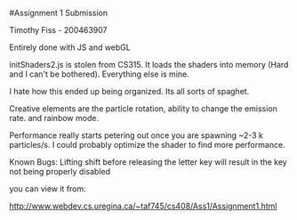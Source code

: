 #Assignment 1 Submission

Timothy Fiss - 200463907

Entirely done with JS and webGL

initShaders2.js is stolen from CS315. It loads the shaders into memory (Hard and I can't be bothered). Everything else is mine.

I hate how this ended up being organized. Its all sorts of spaghet.

Creative elements are the particle rotation, ability to change the emission rate. and rainbow mode.

Performance really starts petering out once you are spawning ~2-3 k particles/s. I could probably optimize the shader to find more performance.

Known Bugs:
Lifting shift before releasing the letter key will result in the key not being properly disabled

you can view it from:

http://www.webdev.cs.uregina.ca/~taf745/cs408/Ass1/Assignment1.html